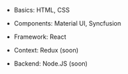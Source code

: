
- Basics: HTML, CSS

- Components: Material UI, Syncfusion

- Framework: React

- Context: Redux (soon)

- Backend: Node.JS (soon)
